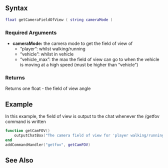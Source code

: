 Syntax
------

``` lua
float getCameraFieldOfView ( string cameraMode )
```

### Required Arguments

-   **cameraMode:** the camera mode to get the field of view of
    -   “player”: whilst walking/running
    -   “vehicle”: whilst in vehicle
    -   “vehicle\_max”: the max the field of view can go to when the vehicle is moving at a high speed (must be higher than “vehicle”)

### Returns

Returns one float - the field of view angle

Example
-------

In this example, the field of view is output to the chat whenever the /getfov command is written

``` lua
function getCamFOV()
    outputChatBox("The camera field of view for 'player walking/running' is: " .. getCameraFieldOfView("player"))
end
addCommandHandler("getfov", getCamFOV)
```

See Also
--------
